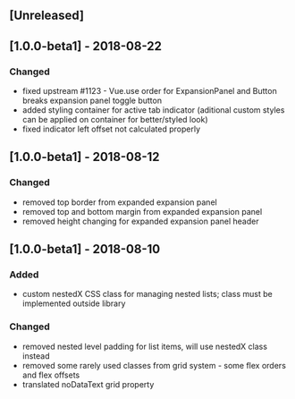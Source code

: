 ## [Unreleased]

## [1.0.0-beta1] - 2018-08-22
### Changed
- fixed upstream #1123 - Vue.use order for ExpansionPanel and Button breaks expansion panel toggle button
- added styling container for active tab indicator (aditional custom styles can be applied on container for better/styled look)
- fixed indicator left offset not calculated properly 

## [1.0.0-beta1] - 2018-08-12
### Changed
- removed top border from expanded expansion panel
- removed top and bottom margin from expanded expansion panel
- removed height changing for expanded expansion panel header 

## [1.0.0-beta1] - 2018-08-10
### Added
- custom nestedX CSS class for managing nested lists; class must be implemented outside library

### Changed
- removed nested level padding for list items, will use nestedX class instead
- removed some rarely used classes from grid system - some flex orders and flex offsets
- translated noDataText grid property 
